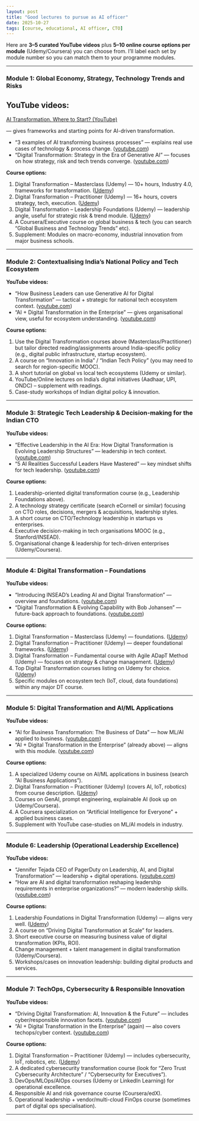 ```yaml
---
layout: post
title: "Good lectures to pursue as AI officer"
date: 2025-10-27
tags: [course, educational, AI officer, CTO]
--- 
```


Here are **3–5 curated YouTube videos** plus **5–10 online course options per module** (Udemy/Coursera) you can choose from. I’ll label each set by module number so you can match them to your programme modules.

---

### Module 1: Global Economy, Strategy, Technology Trends and Risks

## **YouTube videos:**

[AI Transformation. Where to Start? (YouTube)](https://www.youtube.com/watch?v=MerXmBs_bQg&utm_source=chatgpt.com)

— gives frameworks and starting points for AI-driven transformation.

* “3 examples of AI transforming business processes” — explains real use cases of technology & process change. ([youtube.com][1])
* “Digital Transformation: Strategy in the Era of Generative AI” — focuses on how strategy, risk and tech trends converge. ([youtube.com][2])

**Course options:**

1. Digital Transformation – Masterclass (Udemy) — 10+ hours, Industry 4.0, frameworks for transformation. ([Udemy][3])
2. Digital Transformation – Practitioner (Udemy) — 16+ hours, covers strategy, tech, execution. ([Udemy][4])
3. Digital Transformation – Leadership Foundations (Udemy) — leadership angle, useful for strategic risk & trend module. ([Udemy][5])
4. A Coursera/Executive course on global business & tech (you can search “Global Business and Technology Trends” etc).
5. Supplement: Modules on macro-economy, industrial innovation from major business schools.

---

### Module 2: Contextualising India’s National Policy and Tech Ecosystem

**YouTube videos:**

* “How Business Leaders can use Generative AI for Digital Transformation” — tactical + strategic for national tech ecosystem context. ([youtube.com][6])
* “AI + Digital Transformation in the Enterprise” — gives organisational view, useful for ecosystem understanding. ([youtube.com][7])

**Course options:**

1. Use the Digital Transformation courses above (Masterclass/Practitioner) but tailor directed reading/assignments around India-specific policy (e.g., digital public infrastructure, startup ecosystem).
2. A course on “Innovation in India” / “Indian Tech Policy” (you may need to search for region-specific MOOC).
3. A short tutorial on global vs local tech ecosystems (Udemy or similar).
4. YouTube/Online lectures on India’s digital initiatives (Aadhaar, UPI, ONDC) – supplement with readings.
5. Case-study workshops of Indian digital policy & innovation.

---

### Module 3: Strategic Tech Leadership & Decision-making for the Indian CTO

**YouTube videos:**

* “Effective Leadership in the AI Era: How Digital Transformation is Evolving Leadership Structures” — leadership in tech context. ([youtube.com][8])
* “5 AI Realities Successful Leaders Have Mastered” — key mindset shifts for tech leadership. ([youtube.com][9])

**Course options:**

1. Leadership-oriented digital transformation course (e.g., Leadership Foundations above).
2. A technology strategy certificate (search eCornell or similar) focusing on CTO roles, decisions, mergers & acquisitions, leadership styles.
3. A short course on CTO/Technology leadership in startups vs enterprises.
4. Executive decision-making in tech organisations MOOC (e.g., Stanford/INSEAD).
5. Organisational change & leadership for tech-driven enterprises (Udemy/Coursera).

---

### Module 4: Digital Transformation – Foundations

**YouTube videos:**

* “Introducing INSEAD’s Leading AI and Digital Transformation” — overview and foundations. ([youtube.com][10])
* “Digital Transformation & Evolving Capability with Bob Johansen” — future-back approach to foundations. ([youtube.com][11])

**Course options:**

1. Digital Transformation – Masterclass (Udemy) — foundations. ([Udemy][3])
2. Digital Transformation – Practitioner (Udemy) — deeper foundational frameworks. ([Udemy][4])
3. Digital Transformation – Fundamental course with Agile ADapT Method (Udemy) — focuses on strategy & change management. ([Udemy][12])
4. Top Digital Transformation courses listing on Udemy for choice. ([Udemy][13])
5. Specific modules on ecosystem tech (IoT, cloud, data foundations) within any major DT course.

---

### Module 5: Digital Transformation and AI/ML Applications

**YouTube videos:**

* “AI for Business Transformation: The Business of Data” — how ML/AI applied to business. ([youtube.com][14])
* “AI + Digital Transformation in the Enterprise” (already above) — aligns with this module. ([youtube.com][7])

**Course options:**

1. A specialized Udemy course on AI/ML applications in business (search “AI Business Applications”).
2. Digital Transformation – Practitioner (Udemy) (covers AI, IoT, robotics) from course description. ([Udemy][4])
3. Courses on GenAI, prompt engineering, explainable AI (look up on Udemy/Coursera).
4. A Coursera specialization on “Artificial Intelligence for Everyone” + applied business cases.
5. Supplement with YouTube case-studies on ML/AI models in industry.

---

### Module 6: Leadership (Operational Leadership Excellence)

**YouTube videos:**

* “Jennifer Tejada CEO of PagerDuty on Leadership, AI, and Digital Transformation” — leadership + digital operations. ([youtube.com][15])
* “How are AI and digital transformation reshaping leadership requirements in enterprise organizations?” — modern leadership skills. ([youtube.com][16])

**Course options:**

1. Leadership Foundations in Digital Transformation (Udemy) — aligns very well. ([Udemy][5])
2. A course on “Driving Digital Transformation at Scale” for leaders.
3. Short executive course on measuring business value of digital transformation (KPIs, ROI).
4. Change management + talent management in digital transformation (Udemy/Coursera).
5. Workshops/cases on innovation leadership: building digital products and services.

---

### Module 7: TechOps, Cybersecurity & Responsible Innovation

**YouTube videos:**

* “Driving Digital Transformation: AI, Innovation & the Future” — includes cyber/responsible innovation facets. ([youtube.com][17])
* “AI + Digital Transformation in the Enterprise” (again) — also covers techops/cyber context. ([youtube.com][7])

**Course options:**

1. Digital Transformation – Practitioner (Udemy) — includes cybersecurity, IoT, robotics, etc. ([Udemy][4])
2. A dedicated cybersecurity transformation course (look for “Zero Trust Cybersecurity Architecture” / “Cybersecurity for Executives”).
3. DevOps/MLOps/AIOps courses (Udemy or LinkedIn Learning) for operational excellence.
4. Responsible AI and risk governance course (Coursera/edX).
5. Operational leadership + vendor/multi-cloud FinOps course (sometimes part of digital ops specialisation).

---

[1]: https://www.youtube.com/watch?pp=0gcJCfwAo7VqN5tD&v=T0ddxWoQ4No&utm_source=chatgpt.com "3 examples of AI transforming business processes - YouTube"
[2]: https://www.youtube.com/watch?v=all8mYI3CJ8&utm_source=chatgpt.com "Digital Transformation Strategy in the Era of Generative AI - YouTube"
[3]: https://www.udemy.com/course/digital-transformation-masterclass/?srsltid=AfmBOoqqB_SQDju89cqk-TJQkl3A_byO3UoZHwGR9hZYvf0mAbpcEnVR&utm_source=chatgpt.com "Digital Transformation - Masterclass"
[4]: https://www.udemy.com/course/digital-transformation-practitioner/?srsltid=AfmBOoqo-fywWKFg7ETwku-pyTDytIN-8OTADCjE1lQwebdX3fac-A0u&utm_source=chatgpt.com "Digital Transformation - Practitioner"
[5]: https://www.udemy.com/course/digital-transformation-leadership-foundations/?srsltid=AfmBOop4gl7ERWOYSdWIH75TYvlKTEvs2IMsIugLn0ovOcAPpbqBYyS9&utm_source=chatgpt.com "Digital Transformation - Leadership Foundations"
[6]: https://www.youtube.com/watch?v=yHA0V8xEv3Y&utm_source=chatgpt.com "How Business Leaders can use Generative AI for Digital ... - YouTube"
[7]: https://www.youtube.com/watch?v=OmDgCNVeTqc&utm_source=chatgpt.com "AI + Digital Transformation in the Enterprise - YouTube"
[8]: https://www.youtube.com/watch?v=CEbicrhp_Xw&utm_source=chatgpt.com "Effective Leadership in the AI Era - YouTube"
[9]: https://www.youtube.com/watch?v=agSdsapfAkE&utm_source=chatgpt.com "5 AI Realities Successful Leaders Have Mastered - YouTube"
[10]: https://www.youtube.com/watch?v=coxbxF80eT8&utm_source=chatgpt.com "Introducing INSEAD's Leading AI and Digital Transformation ..."
[11]: https://www.youtube.com/watch?v=4_0caWVfe0s&utm_source=chatgpt.com "Digital Transformation & Evolving Capability with Bob Johansen"
[12]: https://www.udemy.com/course/agile-adapt-digital-transformation-fundamentals/?srsltid=AfmBOooKQo7WJKjHStuqcRSV6tLyILTdXpSk74L11odVI657QGb04fMl&utm_source=chatgpt.com "The Ultimate Digital Transformation Fundamentals Course"
[13]: https://www.udemy.com/topic/digital-transformation-s/?srsltid=AfmBOopoT-dRnkC3bbv7ePIyyRFwdL0FU4NnPJlxfFua3lLWEyopEMWC&utm_source=chatgpt.com "Top Digital Transformation Courses Online"
[14]: https://www.youtube.com/watch?v=SFyyPAq2HCo&utm_source=chatgpt.com "AI for Business Transformation: The Business of Data - YouTube"
[15]: https://www.youtube.com/watch?v=-GDII9SfyF8&utm_source=chatgpt.com "Jennifer Tejada CEO of PagerDuty on Leadership, AI, and Digital ..."
[16]: https://www.youtube.com/watch?v=SlqEae3ZUyo&utm_source=chatgpt.com "How are AI and digital transformation reshaping leadership ..."
[17]: https://www.youtube.com/watch?v=gkNqEDXbeqA&utm_source=chatgpt.com "Driving Digital Transformation: AI, Innovation & the Future - YouTube"
